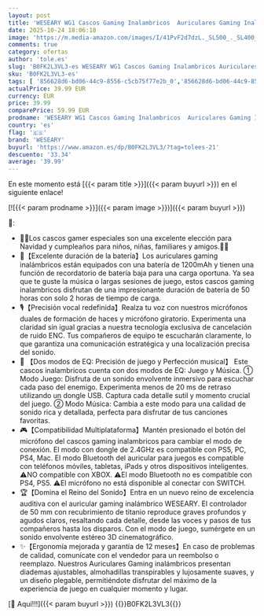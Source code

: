 ```yaml
---
layout: post
title: 'WESEARY WG1 Cascos Gaming Inalambricos  Auriculares Gaming Inalambricos para PS5  PS4  PC  Switch  Sonido Estéreo Auriculares Gaming con Microfono  Cascos con Luz LED  Duración 50Hr+'
date: 2025-10-24 18:06:18
image: 'https://m.media-amazon.com/images/I/41PvF2d7dzL._SL500_._SL400_.jpg'
comments: true
category: ofertas
author: 'tole.es'
slug: 'B0FK2L3VL3-es WESEARY WG1 Cascos Gaming Inalambricos Auriculares Gaming...'
sku: 'B0FK2L3VL3-es'
tags: [ '856628d6-bd06-44c9-8556-c5cb75f77e2b_0','856628d6-bd06-44c9-8556-c5cb75f77e2b_8201','Accesorios para Nintendo Switch','Accesorios para PS4, Xbox One y Nintendo Switch','Arborist Merchandising Root','Auriculares gaming para Nintendo Switch','Hardware y juegos para Nintendo Switch','Self Service','Special Features Stores','Videojuegos','ps4','ps5','weseary','🇪🇸', ]
actualPrice: 39.99 EUR
currency: EUR
price: 39.99
comparePrice: 59.99 EUR
prodname: 'WESEARY WG1 Cascos Gaming Inalambricos  Auriculares Gaming Inalambricos para PS5  PS4  PC  Switch  Sonido Estéreo Auriculares Gaming con Microfono  Cascos con Luz LED  Duración 50Hr+'
country: 'es'
flag: '🇪🇸'
brand: 'WESEARY'
buyurl: 'https://www.amazon.es/dp/B0FK2L3VL3/?tag=tolees-21'
descuento: '33.34'
average: '39.99'
---
```


En este momento está [{{< param title >}}]({{< param buyurl >}}) en el siguiente enlace!

[![{{< param prodname >}}]({{< param image >}})]({{< param buyurl >}})

🔎:

- 🎄🎄Los cascos gamer especiales son una excelente elección para Navidad y cumpleaños para niños, niñas, familiares y amigos.🎁🎁
- 🔋【Excelente duración de la batería】Los auriculares gaming inalámbricos están equipados con una batería de 1200mAh y tienen una función de recordatorio de batería baja para una carga oportuna. Ya sea que te guste la música o largas sesiones de juego, estos cascos gaming inalambricos disfrutan de una impresionante duración de batería de 50 horas con solo 2 horas de tiempo de carga.
- 🎙️【Precisión vocal redefinida】Realza tu voz con nuestros micrófonos duales de formación de haces y micrófono giratorio. Experimenta una claridad sin igual gracias a nuestra tecnología exclusiva de cancelación de ruido ENC. Tus compañeros de equipo te escucharán claramente, lo que garantiza una comunicación estratégica y una localización precisa del sonido.
- 🚀 【Dos modos de EQ: Precisión de juego y Perfección musical】 Este cascos inalambricos cuenta con dos modos de EQ: Juego y Música. ① Modo Juego: Disfruta de un sonido envolvente inmersivo para escuchar cada paso del enemigo. Experimenta menos de 20 ms de retraso utilizando un dongle USB. Captura cada detalle sutil y momento crucial del juego. ② Modo Música: Cambia a este modo para una calidad de sonido rica y detallada, perfecta para disfrutar de tus canciones favoritas.
- 🎮【Compatibilidad Multiplataforma】Mantén presionado el botón del micrófono del cascos gaming inalambricos para cambiar el modo de conexión. El modo con dongle de 2.4GHz es compatible con PS5, PC, PS4, Mac. El modo Bluetooth del auricular para juegos es compatible con teléfonos móviles, tabletas, iPads y otros dispositivos inteligentes. ⚠️NO compatible con XBOX. ⚠️El modo Bluetooth no es compatible con PS4, PS5. ⚠️El micrófono no está disponible al conectar con SWITCH.
- 🏆【Domina el Reino del Sonido】Entra en un nuevo reino de excelencia auditiva con el auricular gaming inalámbrico WESEARY. El controlador de 50 mm con recubrimiento de titanio reproduce graves profundos y agudos claros, resaltando cada detalle, desde las voces y pasos de tus compañeros hasta los disparos. Con el modo de juego, sumérgete en un sonido envolvente estéreo 3D cinematográfico.
- ✨【Ergonomía mejorada y garantía de 12 meses】En caso de problemas de calidad, comunícate con el vendedor para un reembolso o reemplazo. Nuestros Auriculares Gaming inalámbricos presentan diademas ajustables, almohadillas transpirables y lujosamente suaves, y un diseño plegable, permitiéndote disfrutar del máximo de la experiencia de juego en cualquier momento y lugar.

[🛒 Aquí!!!]({{< param buyurl >}})
{{<world>}}B0FK2L3VL3{{</world>}}
